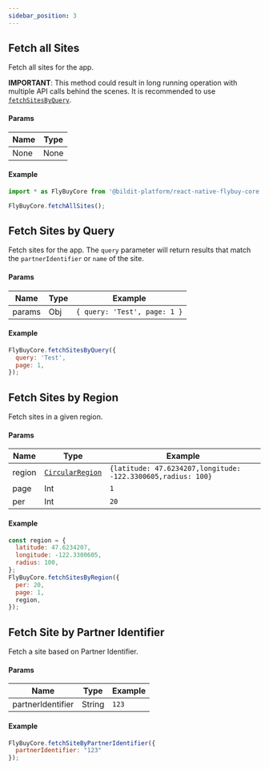 ```yaml
---
sidebar_position: 3
---
```


## Fetch all Sites

Fetch all sites for the app.

**IMPORTANT**: This method could result in long running operation with multiple API calls behind the scenes. It is recommended to use [`fetchSitesByQuery`](#fetch-sites-by-query).

#### Params

| Name | Type |
| ---- | ---- |
| None | None |

#### Example

```js
import * as FlyBuyCore from '@bildit-platform/react-native-flybuy-core';

FlyBuyCore.fetchAllSites();
```


## Fetch Sites by Query

Fetch sites for the app. The `query` parameter will return results that match the `partnerIdentifier` or `name` of the site.

#### Params

| Name   | Type | Example                      |
| ------ | ---- | ---------------------------- |
| params | Obj  | `{ query: 'Test', page: 1 }` |

#### Example

```js
FlyBuyCore.fetchSitesByQuery({
  query: 'Test',
  page: 1,
});
```


## Fetch Sites by Region

Fetch sites in a given region.

#### Params

| Name   | Type                                        | Example                                                      |
| ------ | ------------------------------------------- | ------------------------------------------------------------ |
| region | [`CircularRegion`](../Types/CircularRegion) | `{latitude: 47.6234207,longitude: -122.3300605,radius: 100}` |
| page   | Int                                         | `1`                                                          |
| per    | Int                                         | `20`                                                         |

#### Example

```js
const region = {
  latitude: 47.6234207,
  longitude: -122.3300605,
  radius: 100,
};
FlyBuyCore.fetchSitesByRegion({
  per: 20,
  page: 1,
  region,
});
```


## Fetch Site by Partner Identifier

Fetch a site based on Partner Identifier.

#### Params

| Name   | Type                                        | Example                                                      |
| ------ | ------------------------------------------- | ------------------------------------------------------------ |
| partnerIdentifier | String | `123` |

#### Example

```js
FlyBuyCore.fetchSiteByPartnerIdentifier({
  partnerIdentifier: "123"
});
```